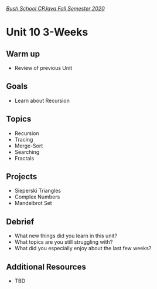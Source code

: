 [_Bush School CPJava Fall Semester 2020_](https://chandrunarayan.github.io/cpjava/)

# Unit 10 3-Weeks

## Warm up
* Review of previous Unit

## Goals
* Learn about Recursion

## Topics
* Recursion
* Tracing
* Merge-Sort
* Searching
* Fractals

## Projects
* Sieperski Triangles
* Complex Numbers
* Mandelbrot Set

## Debrief
* What new things did you learn in this unit?
* What topics are you still struggling with?
* What did you especially enjoy about the last few weeks?

## Additional Resources
* TBD
